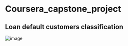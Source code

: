 # Coursera_capstone_project
## Loan default customers classification

![image](https://user-images.githubusercontent.com/87455677/147106410-df3e81ae-39c2-4f37-a909-2915e0adc110.png)
